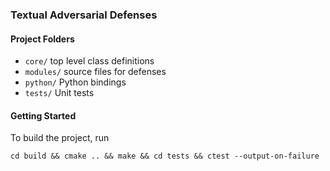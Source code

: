 
### Textual Adversarial Defenses

#### Project Folders
- `core/` top level class definitions
- `modules/` source files for defenses
- `python/` Python bindings
- `tests/` Unit tests

#### Getting Started

To build the project, run 

`cd build && cmake .. && make && cd tests && ctest --output-on-failure `